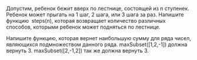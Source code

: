 Допустим, ребенок бежит вверх по лестнице, состоящей из n ступенек. Ребенок может прыгать на 1 шаг, 2 шага, или 3 шага за раз. Напишите функцию  steps(n), которая возвращает количество различных способов, которыми ребенок может подняться по лестнице.

Напишите функцию, которая вернет наибольшую сумму для ряда чисел, являющихся подмножеством данного ряда.
maxSubset([1,2,-1]) должна вернуть 3. 
maxSubset([2,-1,2]) так же должна вернуть 3. 
